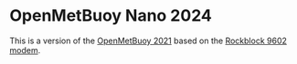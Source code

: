 # OpenMetBuoy Nano 2024

This is a version of the [OpenMetBuoy 2021](https://github.com/jerabaul29/OpenMetBuoy-v2021a) based on the [Rockblock 9602 modem](https://www.groundcontrol.com/product/rockblock-9602-satellite-modem/).

